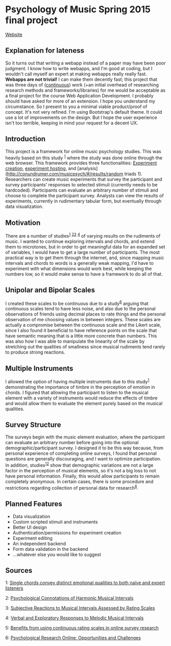 Psychology of Music Spring 2015 final project
=============================================

[Website](http://conundrumer.com/musicpsych)

Explanation for lateness
------------------------
So it turns out that writing a webapp instead of a paper may have been poor judgment. I know how to write webapps, and I'm good at coding, but I wouldn't call myself an expert at making webapps really really fast. **Webapps are not trivial!** I can make them decently fast; this project that was three days of ([continuous](https://github.com/conundrumer/musicpsych/graphs/punch-card)) work (+an initial overhead of researching research methods and frameworks/libraries) for me would be acceptable as a final project for the course Web Application Development. I probably should have asked for more of an extension. I hope you understand my circumstance. So I present to you a minimal viable product/proof of concept. It's not very refined. I'm using Bootstrap's default theme. It could use a lot of improvements on the design. But I hope the user experience isn't too terrible, keeping in mind your request for a decent UX.

Introduction
------------
This project is a framework for online music psychology studies. This was heavily based on this study
<sup>[1](#singlechords)</sup> where the study was done online through the web browser. This framework provides three functionalities: [Experiment creation](http://conundrumer.com/musicpsych/#/new), [experiment hosting](http://conundrumer.com/musicpsych/#/experiment/example), and [analysis](http://conundrumer.com/musicpsych/#/results/random triads 1). Researchers can create music experiments that survey the participant and survey participants' responses to selected stimuli (currently needs to be hardcoded). Participants can evaluate an arbitrary number of stimuli and choose to complete the participant survey. Analysts can view the results of experiments, currently in rudimentary tabular form, but eventually through data visualization.

Motivation
----------
There are a number of studies<sup>[1](#singlechords)</sup> <sup>[2](#harmonicintervals)</sup><sup>[3](#ratingintervals)</sup> <sup>[4](#melodicintervals)</sup> of varying results on the rudiments of music. I wanted to continue exploring intervals and chords, and extend them to microtones, but in order to get meaningful data for an expanded set of variables, I would have to get a large number of participants. The most practical way is to get them through the internet, and, since mapping music intervals and chords to words is a generally weak mapping, I'd have to experiment with what dimensions would work best, while keeping the numbers low, so it would make sense to have a framework to do all of that.

Unipolar and Bipolar Scales
---------------------------
I created these scales to be continuous due to a study<sup>[6](#continuousscales)</sup> arguing that continuous scales tend to have less noise, and also due to the personal observations of friends using decimal places to rate things and the personal observation of me choosing values in between integers. These scales are actually a compromise between the continuous scale and the Likert scale, since I also found it beneficial to have reference points on the scale that have semantic meaning that is a little more concrete than numbers. This was also how I was able to manipulate the linearity of the scale by stretching out the qualities of smallness since musical rudiments tend rarely to produce strong reactions.

Multiple Instruments
--------------------
I allowed the option of having multiple instruments due to this study<sup>[1](#singlechords)</sup> demonstrating the importance of timbre in the perception of emotion in chords. I figured that allowing the participant to listen to the musical element with a variety of instruments would reduce the effects of timbre and would allow them to evaluate the element purely based on the musical qualities.

Survey Structure
----------------
The surveys begin with the music element evaluation, where the participant can evaluate an arbitrary number before going into the optional demographic/participant survey. I designed it to be this way because, from personal experience of completing online surveys, I found that personal questions are generally discouraging, and I want to optimize participation. In addition, studies<sup>[1](#singlechords)</sup><sup>[2](#harmonicintervals)</sup> show that demographic variations are not a large factor in the perception of musical elements, so it's not a big loss to not have personal information. Finally, this would allow participants to remain completely anonymous. In certain cases, there is some procedure and restrictions regarding collection of personal data for research<sup>[6](#onlineresearch)</sup>.

Planned Features
----------------
- Data visualization
- Custom scripted stimuli and instruments
- Better UI design
- Authentication/permissions for experiment creation
- Experiment editing
- An independent backend
- Form data validation in the backend
- ...whatever else you would like to suggest

Sources
-------
<a name="singlechords">1</a>: [Single chords convey distinct emotional qualities to both naïve and expert listeners](http://pom.sagepub.com/content/early/2014/10/14/0305735614552006.abstract)

<a name="harmonicintervals">2</a>: [Psychological Connotations of Harmonic Musical Intervals](http://pom.sagepub.com/content/28/1/4.abstract)

<a name="ratingintervals">3</a>: [Subjective Reactions to Musical Intervals Assessed by Rating Scales](http://www.icmpc8.umn.edu/proceedings/ICMPC8/PDF/AUTHOR/MP040023.PDF)

<a name="melodicintervals">4</a>: [Verbal and Exploratory Responses to Melodic Musical Intervals](http://geaudio.com/Skole/Semesteroppgave%20Musikkpsykologi/Verbal%20and%20exploratory%20responses%20to%20melodic%20musical%20intervals.pdf)

<a name="continuousscales">5</a>: [Benefits from using continuous rating scales in online survey research](http://www.statistik.tuwien.ac.at/forschung/SM/SM-2009-4complete.pdf)

<a name="onlineresearch">6</a>: [Psychological Research Online: Opportunities and Challenges](http://www.apa.org/science/leadership/bsa/internet/internet-report.pdf)
